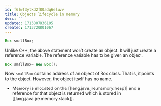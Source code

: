 ```yaml
---
id: f6lwf3ytkd2f80adq6eluvv
title: Objects lifecycle in memory
desc: ''
updated: 1713807836105
created: 1713720801067
---
```


```java
Box smallBox;
```

Unlike C++, the above statement won’t create an object. It will just create a reference variable. The reference variable has to be given an object.

```java
Box smallBox= new Box();
```

Now `smallBox` contains address of an object of Box class. That is, it points to the object. However, the object itself has no name.

- Memory is allocated on the [[lang.java.jre.memory.heap]] and a reference for that object is returned which is stored in [[lang.java.jre.memory.stack]].